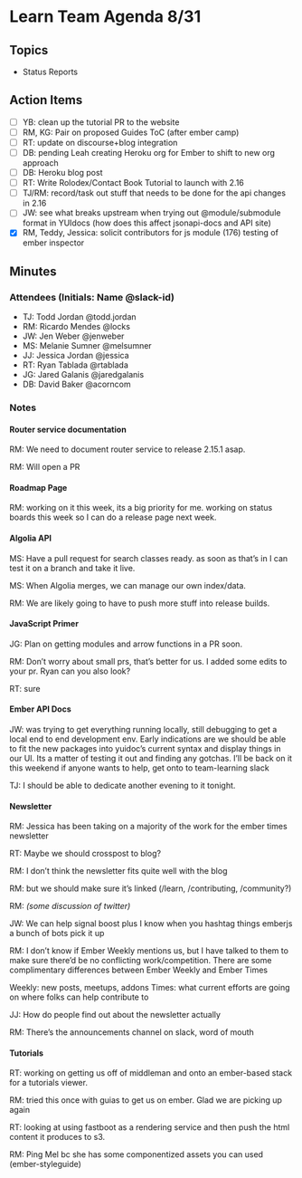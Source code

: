 # Learn Team Agenda 8/31

## Topics
- Status Reports

## Action Items

- [ ] YB: clean up the tutorial PR to the website
- [ ] RM, KG: Pair on proposed Guides ToC  (after ember camp)
- [ ] RT: update on discourse+blog integration
- [ ] DB: pending Leah creating Heroku org for Ember to shift to new org approach
- [ ] DB: Heroku blog post
- [ ] RT: Write Rolodex/Contact Book Tutorial to launch with 2.16
- [ ] TJ/RM: record/task out stuff that needs to be done for the api changes in 2.16
- [ ] JW: see what breaks upstream when trying out @module/submodule format in YUIdocs (how does this affect jsonapi-docs and API site)
- [x] RM, Teddy, Jessica: solicit contributors for js module (176) testing of ember inspector

## Minutes

### Attendees (Initials: Name @slack-id)

- TJ: Todd Jordan @todd.jordan
- RM: Ricardo Mendes @locks
- JW: Jen Weber @jenweber
- MS: Melanie Sumner @melsumner
- JJ: Jessica Jordan @jessica
- RT: Ryan Tablada @rtablada
- JG: Jared Galanis @jaredgalanis
- DB: David Baker @acorncom

### Notes

#### Router service documentation

RM: We need to document router service to release 2.15.1 asap.

RM: Will open a PR

#### Roadmap Page

RM: working on it this week, its a big priority for me.  working on status boards this week so I can do a release page next week.

#### Algolia API

MS: Have a pull request for search classes ready.  as soon as that’s in I can test it on a branch and take it live.

MS: When Algolia merges, we can manage our own index/data.

RM: We are likely going to have to push more stuff into release builds.

#### JavaScript Primer

JG: Plan on getting modules and arrow functions in a PR soon.

RM: Don’t worry about small prs, that’s better for us.  I added some edits to your pr.  Ryan can you also look?

RT: sure

#### Ember API Docs

JW: was trying to get everything running locally, still debugging to get a local end to end development env.  Early indications are we should be able to fit the new packages into yuidoc’s current syntax and display things in our UI.  Its a matter of testing it out and finding any gotchas.  I’ll be back on it this weekend if anyone wants to help, get onto to team-learning slack

TJ: I should be able to dedicate another evening to it tonight.

#### Newsletter

RM: Jessica has been taking on a majority of the work for the ember times newsletter

RT: Maybe we should crosspost to blog?

RM: I don’t think the newsletter fits quite well with the blog

RM: but we should make sure it’s linked (/learn, /contributing, /community?)

RM: _(some discussion of twitter)_

JW: We can help signal boost plus I know when you hashtag things emberjs a bunch of bots pick it up

RM:  I don’t know if Ember Weekly mentions us, but I have talked to them to make sure there’d be no conflicting work/competition.  There are some complimentary differences between Ember Weekly and Ember Times

  Weekly: new posts, meetups, addons
  Times: what current efforts are going on where folks can help contribute to

JJ: How do people find out about the newsletter actually

RM: There’s the announcements channel on slack, word of mouth

#### Tutorials

RT:  working on getting us off of middleman and onto an ember-based stack for a tutorials viewer.

RM: tried this once with guias to get us on ember.  Glad we are picking up again

RT: looking at using fastboot as a rendering service and then push the html content it produces  to s3.

RM: Ping Mel bc she has some componentized assets you can used (ember-styleguide)
